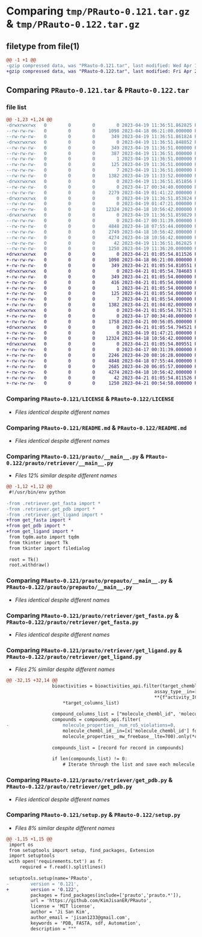 # Comparing `tmp/PRauto-0.121.tar.gz` & `tmp/PRauto-0.122.tar.gz`

## filetype from file(1)

```diff
@@ -1 +1 @@
-gzip compressed data, was "PRauto-0.121.tar", last modified: Wed Apr 19 11:36:51 2023, max compression
+gzip compressed data, was "PRauto-0.122.tar", last modified: Fri Apr 21 01:05:54 2023, max compression
```

## Comparing `PRauto-0.121.tar` & `PRauto-0.122.tar`

### file list

```diff
@@ -1,23 +1,24 @@
-drwxrwxrwx   0        0        0        0 2023-04-19 11:36:51.862825 PRauto-0.121/
--rw-rw-rw-   0        0        0     1098 2023-04-18 06:21:00.000000 PRauto-0.121/LICENSE
--rw-rw-rw-   0        0        0      349 2023-04-19 11:36:51.861824 PRauto-0.121/PKG-INFO
-drwxrwxrwx   0        0        0        0 2023-04-19 11:36:51.848852 PRauto-0.121/PRauto.egg-info/
--rw-rw-rw-   0        0        0      349 2023-04-19 11:36:51.000000 PRauto-0.121/PRauto.egg-info/PKG-INFO
--rw-rw-rw-   0        0        0      387 2023-04-19 11:36:51.000000 PRauto-0.121/PRauto.egg-info/SOURCES.txt
--rw-rw-rw-   0        0        0        1 2023-04-19 11:36:51.000000 PRauto-0.121/PRauto.egg-info/dependency_links.txt
--rw-rw-rw-   0        0        0      125 2023-04-19 11:36:51.000000 PRauto-0.121/PRauto.egg-info/requires.txt
--rw-rw-rw-   0        0        0        7 2023-04-19 11:36:51.000000 PRauto-0.121/PRauto.egg-info/top_level.txt
--rw-rw-rw-   0        0        0     1382 2023-04-19 11:33:52.000000 PRauto-0.121/README.md
-drwxrwxrwx   0        0        0        0 2023-04-19 11:36:51.851856 PRauto-0.121/prauto/
--rw-rw-rw-   0        0        0        0 2023-04-17 00:34:40.000000 PRauto-0.121/prauto/__init__.py
--rw-rw-rw-   0        0        0     2279 2023-04-19 01:41:22.000000 PRauto-0.121/prauto/__main__.py
-drwxrwxrwx   0        0        0        0 2023-04-19 11:36:51.853824 PRauto-0.121/prauto/prepauto/
--rw-rw-rw-   0        0        0        0 2023-04-19 01:47:21.000000 PRauto-0.121/prauto/prepauto/__init__.py
--rw-rw-rw-   0        0        0    12324 2023-04-18 10:56:42.000000 PRauto-0.121/prauto/prepauto/__main__.py
-drwxrwxrwx   0        0        0        0 2023-04-19 11:36:51.859829 PRauto-0.121/prauto/retriever/
--rw-rw-rw-   0        0        0        0 2023-04-17 00:31:39.000000 PRauto-0.121/prauto/retriever/__init__.py
--rw-rw-rw-   0        0        0     4848 2023-04-18 07:55:44.000000 PRauto-0.121/prauto/retriever/get_fasta.py
--rw-rw-rw-   0        0        0     2749 2023-04-18 10:56:42.000000 PRauto-0.121/prauto/retriever/get_ligand.py
--rw-rw-rw-   0        0        0     4274 2023-04-18 10:56:42.000000 PRauto-0.121/prauto/retriever/get_pdb.py
--rw-rw-rw-   0        0        0       42 2023-04-19 11:36:51.862825 PRauto-0.121/setup.cfg
--rw-rw-rw-   0        0        0     1250 2023-04-19 11:36:20.000000 PRauto-0.121/setup.py
+drwxrwxrwx   0        0        0        0 2023-04-21 01:05:54.811526 PRauto-0.122/
+-rw-rw-rw-   0        0        0     1098 2023-04-18 06:21:00.000000 PRauto-0.122/LICENSE
+-rw-rw-rw-   0        0        0      349 2023-04-21 01:05:54.810551 PRauto-0.122/PKG-INFO
+drwxrwxrwx   0        0        0        0 2023-04-21 01:05:54.784603 PRauto-0.122/PRauto.egg-info/
+-rw-rw-rw-   0        0        0      349 2023-04-21 01:05:54.000000 PRauto-0.122/PRauto.egg-info/PKG-INFO
+-rw-rw-rw-   0        0        0      416 2023-04-21 01:05:54.000000 PRauto-0.122/PRauto.egg-info/SOURCES.txt
+-rw-rw-rw-   0        0        0        1 2023-04-21 01:05:54.000000 PRauto-0.122/PRauto.egg-info/dependency_links.txt
+-rw-rw-rw-   0        0        0      125 2023-04-21 01:05:54.000000 PRauto-0.122/PRauto.egg-info/requires.txt
+-rw-rw-rw-   0        0        0        7 2023-04-21 01:05:54.000000 PRauto-0.122/PRauto.egg-info/top_level.txt
+-rw-rw-rw-   0        0        0     1382 2023-04-21 01:04:02.000000 PRauto-0.122/README.md
+drwxrwxrwx   0        0        0        0 2023-04-21 01:05:54.787521 PRauto-0.122/prauto/
+-rw-rw-rw-   0        0        0        0 2023-04-17 00:34:40.000000 PRauto-0.122/prauto/__init__.py
+-rw-rw-rw-   0        0        0     1758 2023-04-21 00:56:05.000000 PRauto-0.122/prauto/__main__.py
+drwxrwxrwx   0        0        0        0 2023-04-21 01:05:54.794521 PRauto-0.122/prauto/prepauto/
+-rw-rw-rw-   0        0        0        0 2023-04-19 01:47:21.000000 PRauto-0.122/prauto/prepauto/__init__.py
+-rw-rw-rw-   0        0        0    12324 2023-04-18 10:56:42.000000 PRauto-0.122/prauto/prepauto/__main__.py
+drwxrwxrwx   0        0        0        0 2023-04-21 01:05:54.809551 PRauto-0.122/prauto/retriever/
+-rw-rw-rw-   0        0        0        0 2023-04-17 00:31:39.000000 PRauto-0.122/prauto/retriever/__init__.py
+-rw-rw-rw-   0        0        0     2246 2023-04-20 08:16:28.000000 PRauto-0.122/prauto/retriever/__main__.py
+-rw-rw-rw-   0        0        0     4848 2023-04-18 07:55:44.000000 PRauto-0.122/prauto/retriever/get_fasta.py
+-rw-rw-rw-   0        0        0     2685 2023-04-20 06:05:57.000000 PRauto-0.122/prauto/retriever/get_ligand.py
+-rw-rw-rw-   0        0        0     4274 2023-04-18 10:56:42.000000 PRauto-0.122/prauto/retriever/get_pdb.py
+-rw-rw-rw-   0        0        0       42 2023-04-21 01:05:54.811526 PRauto-0.122/setup.cfg
+-rw-rw-rw-   0        0        0     1250 2023-04-21 00:54:58.000000 PRauto-0.122/setup.py
```

### Comparing `PRauto-0.121/LICENSE` & `PRauto-0.122/LICENSE`

 * *Files identical despite different names*

### Comparing `PRauto-0.121/README.md` & `PRauto-0.122/README.md`

 * *Files identical despite different names*

### Comparing `PRauto-0.121/prauto/__main__.py` & `PRauto-0.122/prauto/retriever/__main__.py`

 * *Files 12% similar despite different names*

```diff
@@ -1,12 +1,12 @@
 #!/usr/bin/env python
 
-from .retriever.get_fasta import *
-from .retriever.get_pdb import *
-from .retriever.get_ligand import *
+from get_fasta import *
+from get_pdb import *
+from get_ligand import *
 from tqdm.auto import tqdm
 from tkinter import Tk
 from tkinter import filedialog
 
 root = Tk()
 root.withdraw()
```

### Comparing `PRauto-0.121/prauto/prepauto/__main__.py` & `PRauto-0.122/prauto/prepauto/__main__.py`

 * *Files identical despite different names*

### Comparing `PRauto-0.121/prauto/retriever/get_fasta.py` & `PRauto-0.122/prauto/retriever/get_fasta.py`

 * *Files identical despite different names*

### Comparing `PRauto-0.121/prauto/retriever/get_ligand.py` & `PRauto-0.122/prauto/retriever/get_ligand.py`

 * *Files 2% similar despite different names*

```diff
@@ -32,15 +32,14 @@
                 bioactivities = bioactivities_api.filter(target_chembl_id=target, standard_type="IC50",
                                                       assay_type__in=["B","F"],relation__in=['=', '<', '<='],
                                                       **{f"activity_IC50__isnull": False}).only(
                     *target_columns_list)
 
                 compound_columns_list = ["molecule_chembl_id", 'molecule_structures']
                 compounds = compounds_api.filter(
-                    molecule_properties__num_ro5_violations=0,
                     molecule_chembl_id__in=[x['molecule_chembl_id'] for x in bioactivities],
                     molecule_properties__mw_freebase__lte=700).only(*compound_columns_list)
 
                 compounds_list = [record for record in compounds]
 
                 if len(compounds_list) != 0:
                     # Iterate through the list and save each molecule as a .pdb file
```

### Comparing `PRauto-0.121/prauto/retriever/get_pdb.py` & `PRauto-0.122/prauto/retriever/get_pdb.py`

 * *Files identical despite different names*

### Comparing `PRauto-0.121/setup.py` & `PRauto-0.122/setup.py`

 * *Files 8% similar despite different names*

```diff
@@ -1,15 +1,15 @@
 import os
 from setuptools import setup, find_packages, Extension
 import setuptools
 with open('requirements.txt') as f:
     required = f.read().splitlines()
 
 setuptools.setup(name='PRauto',
-        version = '0.121',
+        version = '0.122',
         packages = find_packages(include=['prauto','prauto.*']),
         url = 'https://github.com/KimJisanER/PRauto',
         license = 'MIT license',
         author = 'Ji San Kim',
         author_email = 'jisan1233@gmail.com',
         keywords = 'PDB, FASTA, sdf, Automation',
         description = """
```

